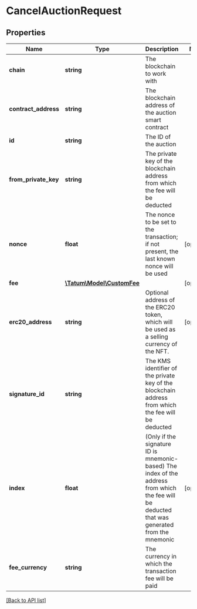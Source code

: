 # CancelAuctionRequest

## Properties

Name | Type | Description | Notes
------------ | ------------- | ------------- | -------------
**chain** | **string** | The blockchain to work with |
**contract_address** | **string** | The blockchain address of the auction smart contract |
**id** | **string** | The ID of the auction |
**from_private_key** | **string** | The private key of the blockchain address from which the fee will be deducted |
**nonce** | **float** | The nonce to be set to the transaction; if not present, the last known nonce will be used | [optional]
**fee** | [**\Tatum\Model\CustomFee**](CustomFee.md) |  | [optional]
**erc20_address** | **string** | Optional address of the ERC20 token, which will be used as a selling currency of the NFT. | [optional]
**signature_id** | **string** | The KMS identifier of the private key of the blockchain address from which the fee will be deducted |
**index** | **float** | (Only if the signature ID is mnemonic-based) The index of the address from which the fee will be deducted that was generated from the mnemonic | [optional]
**fee_currency** | **string** | The currency in which the transaction fee will be paid |

[[Back to API list]](../../README.md#api-endpoints)
